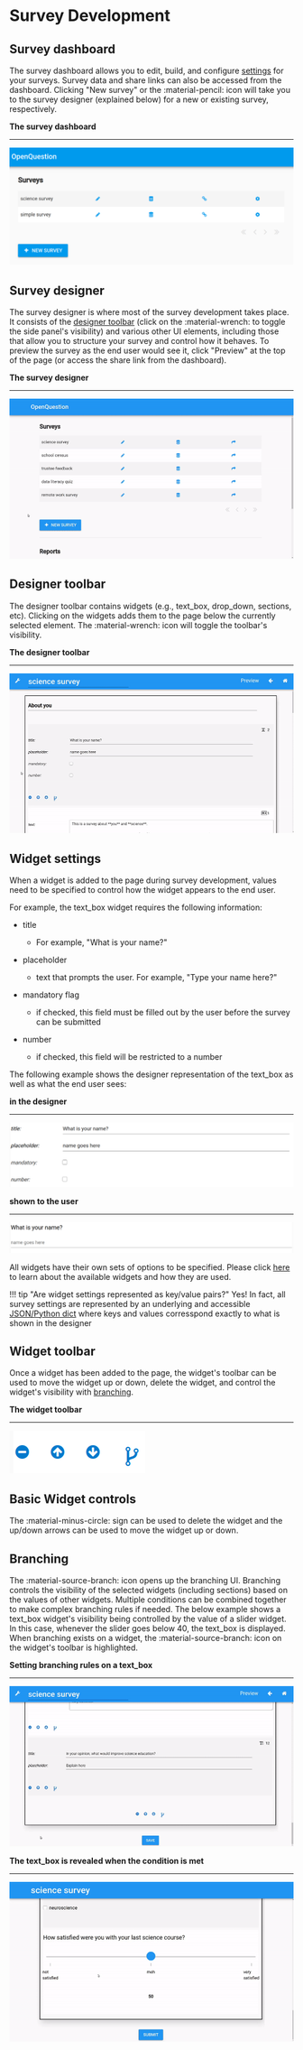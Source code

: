 # Survey Development

## Survey dashboard
The survey dashboard allows you to edit, build, and configure [settings](settings.md) for your surveys. 
Survey data and share links can also be accessed from the dashboard. Clicking "New survey"
or the :material-pencil: icon will take you to the survey designer (explained below) for a new or
existing survey, respectively.

**The survey dashboard**
***
![dash](img/dash.png)

## Survey designer
The survey designer is where most of the survey development takes place. It consists of the 
[designer toolbar](survey_dev.md#designer-toolbar) (click on the :material-wrench: to 
toggle the side panel's visibility) and various other
UI elements, including those that allow you to structure 
your survey and control how it behaves. To preview the survey as the end user would see it,
click "Preview" at the top of the page (or access the share link from the dashboard).

**The survey designer**
***
![design](img/design.gif)

## Designer toolbar
The designer toolbar contains widgets (e.g., text_box, drop_down, sections, etc). Clicking on the widgets 
adds them to the page below the currently selected element. The :material-wrench: icon will toggle the
toolbar's visibility.

**The designer toolbar**
***
![design](img/des_tool.gif)

## Widget settings
When a widget is added to the page during survey development, values need to be specified
to control how the widget appears to the end user. 

For example, the text_box widget requires the following information:

- title
    - For example, "What is your name?"
    
- placeholder
    - text that prompts the user. For example, "Type your name here?"
   
- mandatory flag
    - if checked, this field must be filled out by the user before the survey can be submitted
    
- number
    - if checked, this field will be restricted to a number
    
The following example shows the designer representation of the text_box as well as what the end user sees:

**in the designer**
***
![wid](img/tb.png)

**shown to the user**
***
![wid](img/tb_u.png)
    
All widgets have their own sets of options to be specified. Please click [here](widgets.md) 
to learn about the available widgets and how they are used.

!!! tip "Are widget settings represented as key/value pairs?"
    Yes! In fact, all survey settings are represented by an underlying 
    and accessible [JSON/Python dict](advanced.md) where keys and values
    corresspond exactly to what is shown in the designer

## Widget toolbar
Once a widget has been added to the page, the widget's toolbar can be used to move the widget up or down,
delete the widget, and control the widget's visibility with [branching](survey_dev.md#branching).

**The widget toolbar**
***
![design](img/wid_tool.png)

## Basic Widget controls
The :material-minus-circle: sign can be used to delete the widget and the up/down arrows can be used
to move the widget up or down.


## Branching
The :material-source-branch: icon opens up the branching UI. Branching controls the visibility
of the selected widgets (including sections) based on the values of other widgets.
Multiple conditions can be combined together to make complex branching rules if needed.
The below example shows a text_box widget's visibility being controlled by the 
value of a slider widget. In this case, whenever the slider goes below 40, 
the text_box is displayed. When branching exists on a widget, the :material-source-branch: icon
on the widget's toolbar is highlighted. 

**Setting branching rules on a text_box**
***
![bran_rule](img/bran_ui.gif)

**The text_box is revealed when the condition is met**
***
![bran_proof](img/bran_proof.gif)
